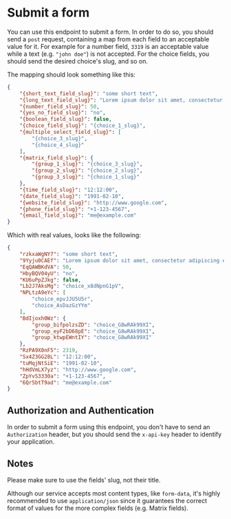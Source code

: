 # Submit a form

You can use this endpoint to submit a form. In order to do so, you should send a `post` request, containing a map from each field to an acceptable value for it. For example for a number field, `3319` is an acceptable value while a text (e.g. `"john doe"`) is not accepted. For the choice fields, you should send the desired choice's slug, and so on.

The mapping should look something like this:

```json
{
    "{short_text_field_slug}": "some short text",
    "{long_text_field_slug}": "Lorem ipsum dolor sit amet, consectetur adipiscing elit, sed do eiusmod tempor incididunt ut labore et dolore magna aliqua.",
    "{number_field_slug}": 50,
    "{yes_no_field_slug}": "no",
    "{boolean_field_slug}": false,
    "{choice_field_slug}": "{choice_1_slug}",
    "{multiple_select_field_slug}": [
        "{choice_3_slug}",
        "{choice_4_slug}"
    ],
    "{matrix_field_slug}": {
        "{group_1_slug}": "{choice_3_slug}",
        "{group_2_slug}": "{choice_2_slug}",
        "{group_3_slug}": "{choice_1_slug}"
    },
    "{time_field_slug}": "12:12:00",
    "{date_field_slug}": "1991-02-10",
    "{website_field_slug}": "http://www.google.com",
    "{phone_field_slug}": "+1-123-4567",
    "{email_field_slug}": "me@example.com"
}
```

Which with real values, looks like the following:

```json
{
    "rzkxaWgNY7": "some short text",
    "9Yyju0CAEf": "Lorem ipsum dolor sit amet, consectetur adipiscing elit, sed do eiusmod tempor incididunt ut labore et dolore magna aliqua.",
    "EqQAWBKdVA": 50,
    "HbyBQV04yU": "no",
    "KU6uPpZJkg": false,
    "Lb2J7AksMg": "choice_x8dNpnG1pV",
    "NPLtzA9eYc": [
        "choice_epvJJU5U5r",
        "choice_AsDazGzYYm"
    ],
    "BdIjoxh0Wz": {
        "group_bifpolzsZD": "choice_G8wRAk99XI",
        "group_eyF2bD68pE": "choice_G8wRAk99XI",
        "group_ktwpEWntIY": "choice_G8wRAk99XI"
    },
    "RzPA9X0nF5": 2319,
    "Sx4Z3GG28L": "12:12:00",
    "tuMqjNtSiE": "1991-02-10",
    "hHdVmLX7yz": "http://www.google.com",
    "ZpYvS3330a": "+1-123-4567",
    "6Qr5btT9ad": "me@example.com"
}
```

## Authorization and Authentication

In order to submit a form using this endpoint, you don't have to send an `Authorization` header, but you should send the `x-api-key` header to identify your application.

## Notes

Please make sure to use the fields' slug, not their title.

Although our service accepts most content types, like `form-data`, it's highly recommended to use `application/json` since it guarantees the correct format of values for the more complex fields (e.g. Matrix fields).
